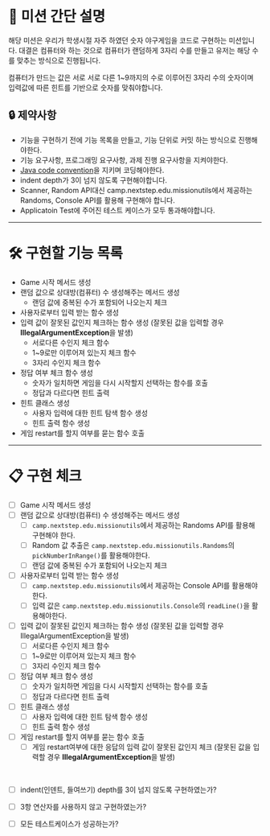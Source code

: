 # 🚀 미션 간단 설명
해당 미션은 우리가 학생시절 자주 하였던 숫자 야구게임을 코드로 구현하는 미션입니다. 
대결은 컴퓨터와 하는 것으로 컴퓨터가 랜덤하게 3자리 수를 만들고 유저는 해당 수를 맞추는 방식으로 진행됩니다.

컴퓨터가 만드는 값은 서로 서로 다른 1~9까지의 수로 이루어진 3자리 수의 숫자이며 입력값에 따른 힌트를 기반으로 숫자를 맞춰야합니다.

## 🔒 제약사항
- 기능을 구현하기 전에 기능 목록을 만들고, 기능 단위로 커밋 하는 방식으로 진행해야한다.
- 기능 요구사항, 프로그래밍 요구사항, 과제 진행 요구사항을 지켜야한다.
- [Java code convention](https://naver.github.io/hackday-conventions-java)을 지키며 코딩해야한다.
- indent depth가 3이 넘지 않도록 구현해야합니다.
- Scanner, Random API대신 camp.nextstep.edu.missionutils에서 제공하는 Randoms, Console API를 활용해 구현해야 합니다.
- Applicatoin Test에 주어진 테스트 케이스가 모두 통과해야합니다.

<hr>

# 🛠 구현할 기능 목록
* Game 시작 메서드 생성
* 랜덤 값으로 상대방(컴퓨터) 수 생성해주는 메서드 생성
   * 랜덤 값에 중복된 수가 포함되어 나오는지 체크
* 사용자로부터 입력 받는 함수 생성
* 입력 값이 잘못된 값인지 체크하는 함수 생성 (잘못된 값을 입력할 경우 **IllegalArgumentException**을 발생)
   * 서로다른 수인지 체크 함수
   * 1~9로만 이루어져 있는지 체크 함수
   * 3자리 수인지 체크 함수
* 정답 여부 체크 함수 생성
   * 숫자가 일치하면 게임을 다시 시작할지 선택하는 함수를 호출
   * 정답과 다르다면 힌트 출력
* 힌트 클래스 생성 
   * 사용자 입력에 대한 힌트 탐색 함수 생성
   * 힌트 출력 함수 생성
* 게임 restart를 할지 여부를 묻는 함수 호출


<hr>

# 📋 구현 체크
* [ ] Game 시작 메서드 생성
* [ ] 랜덤 값으로 상대방(컴퓨터) 수 생성해주는 메서드 생성
   * [ ] `camp.nextstep.edu.missionutils`에서 제공하는 Randoms API를 활용해 구현해야 한다.
   * [ ] Random 값 추출은 `camp.nextstep.edu.missionutils.Randoms`의 `pickNumberInRange()`를 활용해야한다.
   * [ ] 랜덤 값에 중복된 수가 포함되어 나오는지 체크
* [ ] 사용자로부터 입력 받는 함수 생성
   * [ ] `camp.nextstep.edu.missionutils`에서 제공하는 Console API를 활용해야한다.
   * [ ] 입력 값은 `camp.nextstep.edu.missionutils.Console`의 `readLine()`을 활용해야한다.
* [ ] 입력 값이 잘못된 값인지 체크하는 함수 생성 (잘못된 값을 입력할 경우 IllegalArgumentException을 발생)
   * [ ] 서로다른 수인지 체크 함수
   * [ ] 1~9로만 이루어져 있는지 체크 함수
   * [ ] 3자리 수인지 체크 함수
* [ ] 정답 여부 체크 함수 생성
   * [ ] 숫자가 일치하면 게임을 다시 시작할지 선택하는 함수를 호출
   * [ ] 정답과 다르다면 힌트 출력
* [ ] 힌트 클래스 생성 
   * [ ] 사용자 입력에 대한 힌트 탐색 함수 생성
   * [ ] 힌트 출력 함수 생성
* [ ] 게임 restart를 할지 여부를 묻는 함수 호출
   * [ ] 게임 restart여부에 대한 응답의 입력 값이 잘못된 값인지 체크 (잘못된 값을 입력할 경우 **IllegalArgumentException**을 발생)

<br>

* [ ] indent(인덴트, 들여쓰기) depth를 3이 넘지 않도록 구현하였는가?
* [ ] 3항 연산자를 사용하지 않고 구현하였는가?
* [ ] 모든 테스트케이스가 성공하는가?


